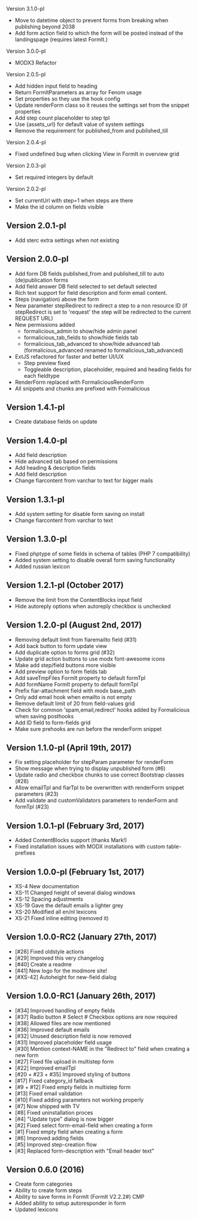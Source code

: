 Version 3.1.0-pl
- Move to datetime object to prevent forms from breaking when publishing beyond 2038
- Add form action field to which the form will be posted instead of the landingspage (requires latest FormIt.)

Version 3.0.0-pl
- MODX3 Refactor

Version 2.0.5-pl
- Add hidden input field to heading
- Return FormItParameters as array for Fenom usage
- Set properties so they use the hook config
- Update renderForm class so it reuses the settings set from the snippet properties
- Add step count placeholder to step tpl
- Use {assets_url} for default value of system settings
- Remove the requirement for published_from and published_till

Version 2.0.4-pl
- Fixed undefined bug when clicking View in FormIt in overview grid

Version 2.0.3-pl
- Set required integers by default

Version 2.0.2-pl
- Set currentUrl with step=1 when steps are there
- Make the id column on fields visible

Version 2.0.1-pl
--------------------------
- Add sterc extra settings when not existing

Version 2.0.0-pl
--------------------------
- Add form DB fields published_from and published_till to auto (de)publication forms
- Add field answer DB field selected to set default selected
- Rich text support for field description and form email content.
- Steps (navigation) above the form
- New parameter stepRedirect to redirect a step to a non resource ID (if stepRedirect is set to 'request' the step will be redirected to the current REQUEST URL)
- New permissions added
    - formalicious_admin to show/hide admin panel
    - formalicious_tab_fields to show/hide fields tab
    - formalicious_tab_advanced to show/hide advanced tab (formalicious_advanced renamed to formalicious_tab_advanced)
- ExtJS refactored for faster and better UI/UX
    - Step preview fixed
    - Toggleable description, placeholder, required and heading fields for each fieldtype
- RenderForm replaced with FormaliciousRenderForm
- All snippets and chunks are prefixed with Formalicious

Version 1.4.1-pl
--------------------------
- Create database fields on update

Version 1.4.0-pl
--------------------------
- Add field description
- Hide advanced tab based on permissions
- Add heading & description fields
- Add field description
- Change fiarcontent from varchar to text for bigger mails

Version 1.3.1-pl
--------------------------
- Add system setting for disable form saving on install
- Change fiarcontent from varchar to text

Version 1.3.0-pl
--------------------------
- Fixed phptype of some fields in schema of tables (PHP 7 compatibility)
- Added system setting to disable overall form saving functionality
- Added russian lexicon

Version 1.2.1-pl (October 2017)
--------------------------
- Remove the limit from the ContentBlocks input field
- Hide autoreply options when autoreply checkbox is unchecked

Version 1.2.0-pl (August 2nd, 2017)
--------------------------
- Removing default limit from fiaremailto field (#31)
- Add back button to form update view
- Add duplicate option to forms grid (#32)
- Update grid action buttons to use modx font-awesome icons
- Make add step/field buttons more visible
- Add preview option to form fields tab
- Add saveTmpFiles FormIt property to default formTpl
- Add formName FormIt property to default formTpl
- Prefix fiar-attachment field with modx base_path
- Only add email hook when emailto is not empty
- Remove default limit of 20 from field-values grid
- Check for common 'spam,email,redirect' hooks added by Formalicious when saving posthooks
- Add ID field to form-fields grid
- Make sure prehooks are run before the renderForm snippet

Version 1.1.0-pl (April 19th, 2017)
--------------------------
- Fix setting placeholder for stepParam parameter for renderForm
- Show message when trying to display unpublished form (#6)
- Update radio and checkbox chunks to use correct Bootstrap classes (#28)
- Allow emailTpl and fiarTpl to be overwritten with renderForm snippet parameters (#23)
- Add validate and customValidators parameters to renderForm and formTpl (#23)

Version 1.0.1-pl (February 3rd, 2017)
--------------------------
- Added ContentBlocks support (thanks Mark!)
- Fixed installation issues with MODX installations with custom table-prefixes

Version 1.0.0-pl (February 1st, 2017)
--------------------------
- XS-4 New documentation
- XS-11 Changed height of several dialog windows
- XS-12 Spacing adjustments
- XS-19 Gave the default emails a lighter grey
- XS-20 Modified all en/nl lexicons
- XS-21 Fixed inline editing (removed it)

Version 1.0.0-RC2 (January 27th, 2017)
--------------------------
- [#28] Fixed oldstyle actions
- [#29] Improved this very changelog
- [#40] Create a readme
- [#41] New logo for the modmore site!
- [#XS-42] Autoheight for new-field dialog

Version 1.0.0-RC1 (January 26th, 2017)
--------------------------
- [#34] Improved handling of empty fields
- [#37] Radio button # Select # Checkbox options are now required
- [#38] Allowed files are now mentioned
- [#36] Improved default emails
- [#32] Unused description field is now removed
- [#31] Improved placeholder field usage
- [#30] Mention context-NAME in the "Redirect to" field when creating a new form
- [#27] Fixed file upload in multistep form
- [#22] Improved emailTpl
- [#20 + #23 + #35] Improved styling of buttons
- [#17] Fixed category_id fallback
- [#9 + #12] Fixed empty fields in multistep form
- [#13] Fixed email validation
- [#10] Fixed adding parameters not working properly
- [#7] Now shipped with TV
- [#8] Fixed uninstallation proces
- [#4] "Update type" dialog is now bigger
- [#2] Fixed select form-email-field when creating a form
- [#1] Fixed empty field when creating a form
- [#6] Improved adding fields
- [#5] Improved step-creation flow
- [#3] Replaced form-description with "Email header text"

Version 0.6.0 (2016)
--------------------------
- Create form categories
- Ability to create form steps
- Ability to save forms in FormIt (FormIt V2.2.2#) CMP
- Added ability to setup autoresponder in form
- Updated lexicons
